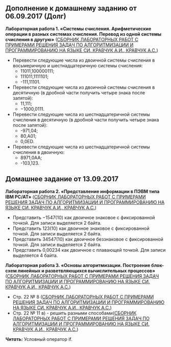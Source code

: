## Дополнение к домашнему заданию от 06.09.2017 (Долг)

**Лабораторная работа 1. «Системы счисления. Арифметические операции в разных системах счисления. Перевод из одной системы счисления в другую»** ([СБОРНИК ЛАБОРАТОРНЫХ РАБОТ С ПРИМЕРАМИ РЕШЕНИЯ ЗАДАЧ ПО АЛГОРИТМИЗАЦИИ И ПРОГРАММИРОВАНИЮ НА ЯЗЫКЕ СИ. КРАВЧУК А.И., КРАВЧУК А.С.](https://github.com/AnzhelikaKravchuk/2017-2018.MMF.BSU/tree/master/1%20course/Books.C))

- Перевести следующие числа из двоичной системы счисления в восьмеричную и шестнадцатеричную системы счисления:
  - 11011,100000111;
  - 111011,1111101;
  - -111,11101.
- Перевести следующие числа из двоичной системы счисления в десятичную (в дробной части получить четыре знака после запятой):
  - 11,111;
  - −1000,0111.
- Перевести следующие числа из шестнадцатеричной системы счисления в десятичную (в дробной части получить четыре знака после запятой):
  - -971,04;
  - 80,A01;
  - 0,0ED.
- Перевести следующие числа из шестнадцатеричной системы счисления в двоичную:
  - 8971,0AA;
  - -103,123.
  
  
## Домашнее задание от 13.09.2017  

**Лабораторная работа 2. «Представление информации в ПЭВМ типа IBM PC/AT»** ([СБОРНИК ЛАБОРАТОРНЫХ РАБОТ С ПРИМЕРАМИ РЕШЕНИЯ ЗАДАЧ ПО АЛГОРИТМИЗАЦИИ И ПРОГРАММИРОВАНИЮ НА ЯЗЫКЕ СИ. КРАВЧУК А.И., КРАВЧУК А.С.](https://github.com/AnzhelikaKravchuk/2017-2018.MMF.BSU/tree/master/1%20course/Books.C))
- Представить −1547(10) как двоичное знаковое с фиксированной точкой. Для записи выделяется 2 байта.
- Представить 123(10) как двоичное знаковое с фиксированной точкой. Для записи выделяется 2 байта.
- Представить 34547(10) как двоичное беззнаковое с фиксированной точкой. Для записи выделяется 2 байта.
- Представить 0,00234 как двоичное с плавающей точкой. Для записи выделяется 4 байта.

**Лабораторная работа 3. «Основы алгоритмизации. Построение блок-схем линейных и разветвляющихся вычислительных процессов»** ([СБОРНИК ЛАБОРАТОРНЫХ РАБОТ С ПРИМЕРАМИ РЕШЕНИЯ ЗАДАЧ ПО АЛГОРИТМИЗАЦИИ И ПРОГРАММИРОВАНИЮ НА ЯЗЫКЕ СИ. КРАВЧУК А.И., КРАВЧУК А.С.](https://github.com/AnzhelikaKravchuk/2017-2018.MMF.BSU/tree/master/1%20course/Books.C))
- Стр. 22 № 8 ([СБОРНИК ЛАБОРАТОРНЫХ РАБОТ С ПРИМЕРАМИ РЕШЕНИЯ ЗАДАЧ ПО АЛГОРИТМИЗАЦИИ И ПРОГРАММИРОВАНИЮ НА ЯЗЫКЕ СИ. КРАВЧУК А.И., КРАВЧУК А.С.](https://github.com/AnzhelikaKravchuk/2017-2018.MMF.BSU/tree/master/1%20course/Books.C))
- Стр. 22 № 11 в) - решить разными способами([СБОРНИК ЛАБОРАТОРНЫХ РАБОТ С ПРИМЕРАМИ РЕШЕНИЯ ЗАДАЧ ПО АЛГОРИТМИЗАЦИИ И ПРОГРАММИРОВАНИЮ НА ЯЗЫКЕ СИ. КРАВЧУК А.И., КРАВЧУК А.С.](https://github.com/AnzhelikaKravchuk/2017-2018.MMF.BSU/tree/master/1%20course/Books.C))

***Читать:*** Условный оператор if.
